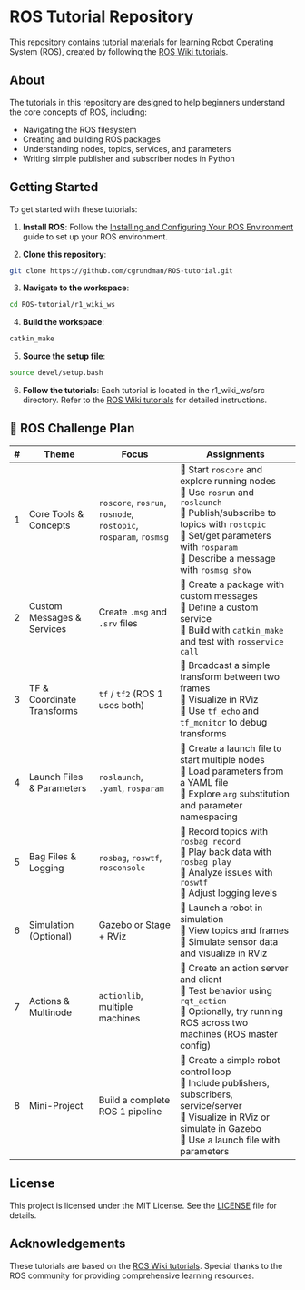 # ROS Tutorial Repository

This repository contains tutorial materials for learning Robot Operating System (ROS), created by following the [ROS Wiki tutorials](https://wiki.ros.org/ROS/Tutorials).

## About

The tutorials in this repository are designed to help beginners understand the core concepts of ROS, including:

- Navigating the ROS filesystem
- Creating and building ROS packages
- Understanding nodes, topics, services, and parameters
- Writing simple publisher and subscriber nodes in Python

## Getting Started

To get started with these tutorials:

1. **Install ROS**: Follow the [Installing and Configuring Your ROS Environment](https://wiki.ros.org/ROS/Tutorials/InstallingandConfiguringROSEnvironment) guide to set up your ROS environment.

2. **Clone this repository**:

```bash
git clone https://github.com/cgrundman/ROS-tutorial.git
```

3. **Navigate to the workspace**:

```bash
cd ROS-tutorial/r1_wiki_ws
```

4. **Build the workspace**:

```bash
catkin_make
```

5. **Source the setup file**:

```bash
source devel/setup.bash
```

6. **Follow the tutorials**: Each tutorial is located in the r1_wiki_ws/src directory. Refer to the [ROS Wiki tutorials](https://wiki.ros.org/ROS/Tutorials) for detailed instructions.

## 🧭 ROS Challenge Plan

| # | Theme | Focus | Assignments |
|---|-------|-------|-------------|
| 1	| Core Tools & Concepts | `roscore`, `rosrun`, `rosnode`, `rostopic`, `rosparam`, `rosmsg` | 🔹 Start `roscore` and explore running nodes<br> 🔹 Use `rosrun` and `roslaunch`<br> 🔹 Publish/subscribe to topics with `rostopic`<br> 🔹 Set/get parameters with `rosparam`<br> 🔹 Describe a message with `rosmsg show` |
| 2	| Custom Messages & Services | Create `.msg` and `.srv` files | 🔹 Create a package with custom messages<br> 🔹 Define a custom service<br> 🔹 Build with `catkin_make` and test with `rosservice call` |
| 3	| TF & Coordinate Transforms | `tf` / `tf2` (ROS 1 uses both) | 🔹 Broadcast a simple transform between two frames<br> 🔹 Visualize in RViz<br> 🔹 Use `tf_echo` and `tf_monitor` to debug transforms |
| 4	| Launch Files & Parameters | `roslaunch`, `.yaml`, `rosparam` | 🔹 Create a launch file to start multiple nodes<br> 🔹 Load parameters from a YAML file<br> 🔹 Explore `arg` substitution and parameter namespacing |
| 5	| Bag Files & Logging | `rosbag`, `roswtf`, `rosconsole` | 🔹 Record topics with `rosbag record`<br> 🔹 Play back data with `rosbag play`<br> 🔹 Analyze issues with `roswtf`<br> 🔹 Adjust logging levels |
| 6	| Simulation (Optional) | Gazebo or Stage + RViz | 🔹 Launch a robot in simulation<br> 🔹 View topics and frames<br> 🔹 Simulate sensor data and visualize in RViz |
| 7	| Actions & Multinode | `actionlib`, multiple machines | 🔹 Create an action server and client<br> 🔹 Test behavior using `rqt_action`<br> 🔹 Optionally, try running ROS across two machines (ROS master config) |
| 8	| Mini-Project | Build a complete ROS 1 pipeline | 🔹 Create a simple robot control loop<br> 🔹 Include publishers, subscribers, service/server<br> 🔹 Visualize in RViz or simulate in Gazebo<br> 🔹 Use a launch file with parameters |

## License
This project is licensed under the MIT License. See the [LICENSE](https://github.com/cgrundman/ROS-tutorial/blob/main/LICENSE) file for details.

## Acknowledgements

These tutorials are based on the [ROS Wiki tutorials](https://wiki.ros.org/ROS/Tutorials). Special thanks to the ROS community for providing comprehensive learning resources.
